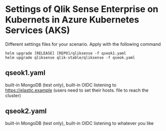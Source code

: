 # Settings of Qlik Sense Enterprise on Kubernets in Azure Kubernetes Services (AKS)

Different settings files for your scenario. Apply with the following command
```
helm upgrade [RELEASE] [REPO]/qliksense -f qseok1.yaml
helm upgrade qliksense qlik-stable/qliksense -f qseok.yaml
```
## qseok1.yaml
built-in MongoDB (test only), built-in OIDC listening to https://elastic.example (users need to set their hosts. file to reach the cluster)
## qseok2.yaml
built-in MongoDB (test only), built-in OIDC listening to whatever you like 

